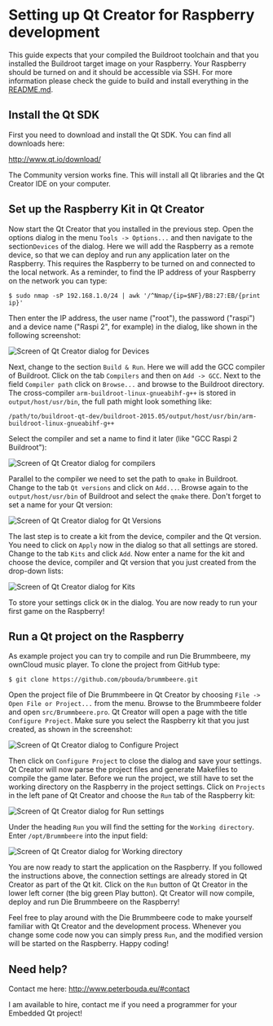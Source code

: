 # Setting up Qt Creator for Raspberry development

This guide expects that your compiled the Buildroot toolchain and that you
installed the Buildroot target image on your Raspberry. Your Raspberry should
be turned on and it should be accessible via SSH. For more information please
check the guide to build and install everything in the
[README.md](https://github.com/pbouda/buildroot-qt-dev/blob/master/README.md).

## Install the Qt SDK

First you need to download and install the Qt SDK. You can find all downloads
here:

http://www.qt.io/download/

The Community version works fine. This will install all Qt libraries and the
Qt Creator IDE on your computer.


## Set up the Raspberry Kit in Qt Creator

Now start the Qt Creator that you installed in the previous step. Open the
options dialog in the menu `Tools -> Options...` and then navigate to the
section`Devices` of the dialog. Here we will add the Raspberry as a remote
device, so that we can deploy and run any application later on the Raspberry.
This requires the Raspberry to be turned on and connected to the local network.
As a reminder, to find the IP address of your Raspberry on the network you can
type:

    $ sudo nmap -sP 192.168.1.0/24 | awk '/^Nmap/{ip=$NF}/B8:27:EB/{print ip}'

Then enter the IP address, the user name ("root"), the password ("raspi") and
a device name ("Raspi 2", for example) in the dialog, like shown in the
following screenshot:

![Screen of Qt Creator dialog for Devices](images/qt_creator_devices.png)

Next, change to the section `Build & Run`. Here we will add the GCC compiler of
Buildroot. Click on the tab `Compilers` and then on `Add -> GCC`. Next to the
field `Compiler path` click on `Browse...` and browse to the Buildroot
directory. The cross-compiler `arm-buildroot-linux-gnueabihf-g++` is stored in
`output/host/usr/bin`, the full path might look something like:

    /path/to/buildroot-qt-dev/buildroot-2015.05/output/host/usr/bin/arm-buildroot-linux-gnueabihf-g++

Select the compiler and set a name to find it later (like "GCC Raspi 2 Buildroot"):

![Screen of Qt Creator dialog for compilers](images/qt_creator_compilers.png)

Parallel to the compiler we need to set the path to `qmake` in Buildroot.
Change to the tab `Qt versions` and click on `Add...`. Browse again to the
`output/host/usr/bin` of Buildroot and select the `qmake` there. Don't forget
to set a name for your Qt version:

![Screen of Qt Creator dialog for Qt Versions](images/qt_creator_qtversions.png)

The last step is to create a kit from the device, compiler and the Qt version.
You need to click on `Apply` now in the dialog so that all settings are stored.
Change to the tab `Kits` and click `Add`. Now enter a name for the kit and
choose the device, compiler and Qt version that you just created from the
drop-down lists:

![Screen of Qt Creator dialog for Kits](images/qt_creator_kits.png)

To store your settings click `OK` in the dialog. You are now ready to run your
first game on the Raspberry!


## Run a Qt project on the Raspberry

As example project you can try to compile and run Die Brummbeere, my ownCloud
music player. To clone the project from GitHub type:

	$ git clone https://github.com/pbouda/brummbeere.git

Open the project file of Die Brummbeere in Qt Creator by choosing
`File -> Open File or Project...` from the menu. Browse to the Brummbeere folder
and open `src/Brummbeere.pro`. Qt Creator will open a page with the title
`Configure Project`. Make sure you select the Raspberry kit that you just
created, as shown in the screenshot:

![Screen of Qt Creator dialog to Configure Project](images/qt_creator_configureproject.png)

Then click on `Configure Project` to close the dialog and save your settings.
Qt Creator will now parse the project files and generate Makefiles to compile
the game later. Before we run the project, we still have to set the working
directory on the Raspberry in the project settings. Click on `Projects` in the
left pane of Qt Creator and choose the `Run` tab of the Raspberry kit:

![Screen of Qt Creator dialog for Run settings](images/qt_creator_projects.png)

Under the heading `Run` you will find the setting for the `Working directory`.
Enter `/opt/Brummbeere` into the input field:

![Screen of Qt Creator dialog for Working directory](images/qt_creator_workingdir.png)

You are now ready to start the application on the Raspberry. If you
followed the instructions above, the connection settings are already stored in
Qt Creator as part of the Qt kit. Click on the `Run` button of Qt Creator in
the lower left corner (the big green Play button). Qt Creator will now compile,
deploy and run Die Brummbeere on the Raspberry!

Feel free to play around with the Die Brummbeere code to make yourself familiar
with Qt Creator and the development process. Whenever you change some code now
you can simply press `Run`, and the modified version will be started on the
Raspberry. Happy coding!


## Need help?

Contact me here: http://www.peterbouda.eu/#contact

I am available to hire, contact me if you need a programmer for your Embedded
Qt project!
